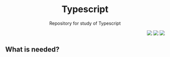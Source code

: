 <h1 align="center">Typescript</h1>
<p align="center">Repository for study of Typescript</p>
<p align="right">
<img src="https://img.shields.io/badge/typescript-4.3.5-3178C6?style=for-the-badge&logo=TypeScript"/>
<img src="https://img.shields.io/badge/node.js-14.16.1-339933?style=for-the-badge&logo=Yarn"/>
<img src="https://img.shields.io/badge/yarn-1.22.10-2C8EBB?style=for-the-badge&logo=Yarn"/>
</p>

## What is needed?
